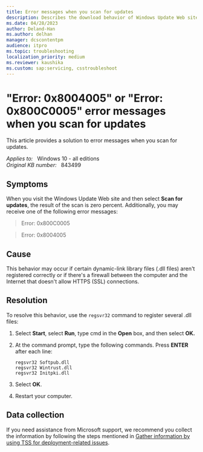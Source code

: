 ```yaml
---
title: Error messages when you scan for updates
description: Describes the download behavior of Windows Update Web site and the error messages that can occur.
ms.date: 04/28/2023
author: Deland-Han
ms.author: delhan
manager: dcscontentpm
audience: itpro
ms.topic: troubleshooting
localization_priority: medium
ms.reviewer: kaushika
ms.custom: sap:servicing, csstroubleshoot
---
```

# "Error: 0x8004005" or "Error: 0x800C0005" error messages when you scan for updates

This article provides a solution to error messages when you scan for updates.

_Applies to:_ &nbsp; Windows 10 - all editions  
_Original KB number:_ &nbsp; 843499

## Symptoms

When you visit the Windows Update Web site and then select **Scan for updates**, the result of the scan is zero percent. Additionally, you may receive one of the following error messages:
> Error: 0x800C0005

> Error: 0x8004005

## Cause

This behavior may occur if certain dynamic-link library files (.dll files) aren't registered correctly or if there's a firewall between the computer and the Internet that doesn't allow HTTPS (SSL) connections.

## Resolution

To resolve this behavior, use the `regsvr32` command to register several .dll files:

1. Select **Start**, select **Run**, type cmd in the **Open** box, and then select **OK.**  
2. At the command prompt, type the following commands. Press **ENTER** after each line:

    ```console
    regsvr32 Softpub.dll
    regsvr32 Wintrust.dll
    regsvr32 Initpki.dll
    ```

3. Select **OK**.
4. Restart your computer.

## Data collection

If you need assistance from Microsoft support, we recommend you collect the information by following the steps mentioned in [Gather information by using TSS for deployment-related issues](../windows-troubleshooters/gather-information-using-tss-deployment.md).
